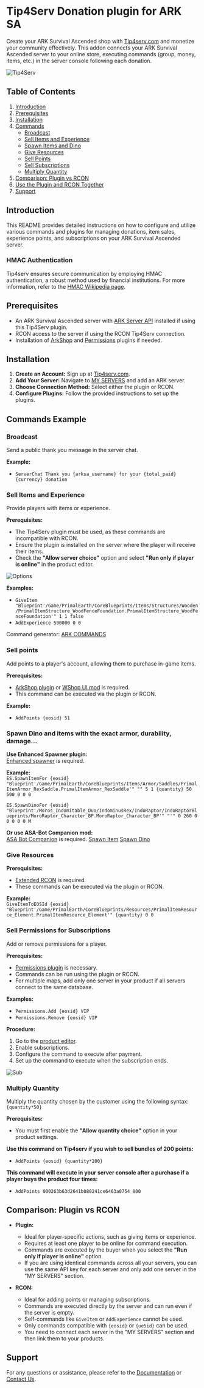 # Tip4Serv Donation plugin for ARK SA

Create your ARK Survival Ascended shop with [Tip4serv.com](https://tip4serv.com/?ads=github) and monetize your community effectively. This addon connects your ARK Survival Ascended server to your online store, executing commands (group, money, items, etc.) in the server console following each donation.

![Tip4Serv](https://tip4serv.com/img/logo.png)

## Table of Contents

1. [Introduction](#introduction)
2. [Prerequisites](#prerequisites)
3. [Installation](#installation)
4. [Commands](#commands-example)
    - [Broadcast](#broadcast)
    - [Sell Items and Experience](#sell-items-and-experience)
    - [Spawn Items and Dino](#spawn-dino-and-items-with-the-exact-armor-durability-damage)
    - [Give Resources](#give-resources)
    - [Sell Points](#sell-points)
    - [Sell Subscriptions](#sell-permissions-for-subscriptions)
    - [Multiply Quantity](#multiply-quantity)
5. [Comparison: Plugin vs RCON](#comparison-plugin-vs-rcon)
6. [Use the Plugin and RCON Together](#use-the-plugin-and-rcon-together)
7. [Support](#support)

## Introduction

This README provides detailed instructions on how to configure and utilize various commands and plugins for managing donations, item sales, experience points, and subscriptions on your ARK Survival Ascended server.

### HMAC Authentication

Tip4serv ensures secure communication by employing HMAC authentication, a robust method used by financial institutions. For more information, refer to the [HMAC Wikipedia page](https://en.wikipedia.org/wiki/HMAC).

## Prerequisites

- An ARK Survival Ascended server with [ARK Server API](https://gameservershub.com/forums/resources/ark-survival-ascended-serverapi-crossplay-supported.683/) installed if using this Tip4Serv plugin.
- RCON access to the server if using the RCON Tip4Serv connection.
- Installation of [ArkShop](https://gameservershub.com/forums/resources/ark-survival-ascended-arkshop-crossplay-supported.714/) and [Permissions](https://gameservershub.com/forums/resources/ark-survival-ascended-permissions-crossplay-supported.713/) plugins if needed.

## Installation

1. **Create an Account:** Sign up at [Tip4serv.com](https://tip4serv.com/?ads=github).
2. **Add Your Server:** Navigate to [MY SERVERS](https://tip4serv.com/dashboard/my-servers) and add an ARK server.
3. **Choose Connection Method:** Select either the plugin or RCON.
4. **Configure Plugins:** Follow the provided instructions to set up the plugins.

## Commands Example

### Broadcast

Send a public thank you message in the server chat.

**Example:**  
- `ServerChat Thank you {arksa_username} for your {total_paid} {currency} donation`

### Sell Items and Experience

Provide players with items or experience.

**Prerequisites:**  
- The Tip4Serv plugin must be used, as these commands are incompatible with RCON.
- Ensure the plugin is installed on the server where the player will receive their items.
- Check the **"Allow server choice"** option and select **"Run only if player is online"** in the product editor.
  
![Options](https://tip4serv.com/img/tuto/runonlyifplayerisonline2.png)

**Examples:**  
- `GiveItem "Blueprint'/Game/PrimalEarth/CoreBlueprints/Items/Structures/Wooden/PrimalItemStructure_WoodFenceFoundation.PrimalItemStructure_WoodFenceFoundation'" 1 1 false`
- `AddExperience 500000 0 0`

Command generator: [ARK COMMANDS](https://arkids.net/commands)

### Sell points

Add points to a player's account, allowing them to purchase in-game items.

**Prerequisites:**  
- [ArkShop plugin](https://gameservershub.com/forums/resources/ark-survival-ascended-arkshop-crossplay-supported.714/) or [WShop UI mod](https://www.curseforge.com/ark-survival-ascended/mods/wshop-ui) is required.
- This command can be executed via the plugin or RCON.

**Example:**  
- `AddPoints {eosid} 51`

### Spawn Dino and items with the exact armor, durability, damage...

**Use Enhanced Spawner plugin:**  
[Enhanced spawner](https://ark-server-api.com/resources/srs-enhanced-spawner.74/) is required.

**Example:**  
`ES.SpawnItemFor {eosid} "Blueprint'/Game/PrimalEarth/CoreBlueprints/Items/Armor/Saddles/PrimalItemArmor_RexSaddle.PrimalItemArmor_RexSaddle'" "" 5 1 {quantity} 50 500 0 0 0`

`ES.SpawnDinoFor {eosid} "Blueprint'/Moros_Indomitable_Duo/IndominusRex/IndoRaptor/IndoRaptorBlueprints/MoroRaptor_Character_BP.MoroRaptor_Character_BP'" "'" 0 260 0 0 0 0 0 M`

**Or use ASA-Bot Companion mod:**  
[ASA Bot Companion](https://www.curseforge.com/ark-survival-ascended/mods/asa-bot-companion) is required.
[Spawn Item](https://asa-bot.info/#/tools/spawnItem)
[Spawn Dino](https://asa-bot.info/#/tools/spawnDino)

### Give Resources

**Prerequisites:**  
- [Extended RCON](https://ark-server-api.com/resources/extended-rcon.111/) is required.
- These commands can be executed via the plugin or RCON.

**Example:**  
`GiveItemToEOSId {eosid} "Blueprint'/Game/PrimalEarth/CoreBlueprints/Resources/PrimalItemResource_Element.PrimalItemResource_Element'" {quantity} 0 0`

### Sell Permissions for Subscriptions

Add or remove permissions for a player.

**Prerequisites:**  
- [Permissions plugin](https://gameservershub.com/forums/resources/ark-survival-ascended-permissions-crossplay-supported.713/) is necessary.
- Commands can be run using the plugin or RCON.
- For multiple maps, add only one server in your product if all servers connect to the same database.

**Examples:**  
- `Permissions.Add {eosid} VIP`
- `Permissions.Remove {eosid} VIP`

**Procedure:**

1. Go to the [product editor](https://docs.tip4serv.com/store-setup/server-commands).
2. Enable subscriptions.
3. Configure the command to execute after payment.
4. Set up the command to execute when the subscription ends.

![Sub](https://tip4serv.com/img/tuto/tutosubark.png)

### Multiply Quantity

Multiply the quantity chosen by the customer using the following syntax: `{quantity*50}`

**Prerequisites:**  
- You must first enable the **"Allow quantity choice"** option in your product settings. 

**Use this command on Tip4serv if you wish to sell bundles of 200 points:**
- `AddPoints {eosid} {quantity*200}`

**This command will execute in your server console after a purchase if a player buys the product four times:**
- `AddPoints 000263b63d2641b080241ce6463a0754 800`

## Comparison: Plugin vs RCON

- **Plugin:**
  - Ideal for player-specific actions, such as giving items or experience.
  - Requires at least one player to be online for command execution.
  - Commands are executed by the buyer when you select the **"Run only if player is online"** option.
  - If you are using identical commands across all your servers, you can use the same API key for each server and only add one server in the "MY SERVERS" section.

- **RCON:**
  - Ideal for adding points or managing subscriptions.
  - Commands are executed directly by the server and can run even if the server is empty.
  - Self-commands like `GiveItem` or `AddExperience` cannot be used.
  - Only commands compatible with `{eosid}` or `{ue5id}` can be used.
  - You need to connect each server in the "MY SERVERS" section and then link them to your products.

## Support

For any questions or assistance, please refer to the [Documentation](https://docs.tip4serv.com) or [Contact Us](https://tip4serv.com/contact).
